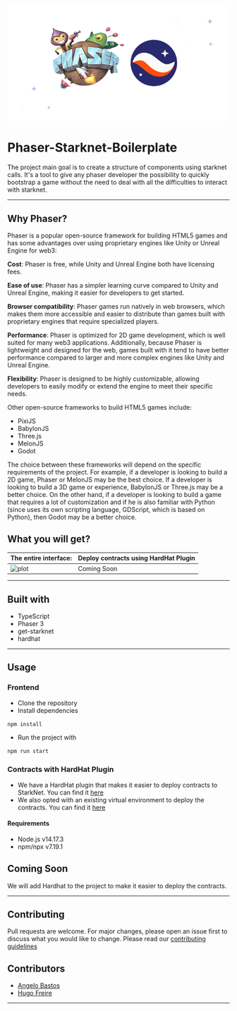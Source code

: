 ![plot](https://github.com/exothium/phaser-starknet-boilerplate//blob/8eaf4817575a377255a72bd2d06a2a88f567175f/src/assets/phaser-starknet-logo.png?raw=true)

# Phaser-Starknet-Boilerplate

The project main goal is to create a structure of components using starknet calls. It's a tool to give any phaser developer the possibility to quickly bootstrap a game without the need to deal with all the difficulties to interact with starknet.

---

## Why Phaser?

Phaser is a popular open-source framework for building HTML5 games and has some advantages over using proprietary engines like Unity or Unreal Engine for web3:

**Cost**: Phaser is free, while Unity and Unreal Engine both have licensing fees.

**Ease of use**: Phaser has a simpler learning curve compared to Unity and Unreal Engine, making it easier for developers to get started.

**Browser compatibility**: Phaser games run natively in web browsers, which makes them more accessible and easier to distribute than games built with proprietary engines that require specialized players.

**Performance**: Phaser is optimized for 2D game development, which is well suited for many web3 applications. Additionally, because Phaser is lightweight and designed for the web, games built with it tend to have better performance compared to larger and more complex engines like Unity and Unreal Engine.

**Flexibility**: Phaser is designed to be highly customizable, allowing developers to easily modify or extend the engine to meet their specific needs.

Other open-source frameworks to build HTML5 games include:
- PixiJS
- BabylonJS
- Three.js
- MelonJS
- Godot

The choice between these frameworks will depend on the specific requirements of the project. For example, if a developer is looking to build a 2D game, Phaser or MelonJS may be the best choice. If a developer is looking to build a 3D game or experience, BabylonJS or Three.js may be a better choice.
On the other hand, if a developer is looking to build a game that requires a lot of customization and if he is also familiar with Python (since uses its own scripting language, GDScript, which is based on Python), then Godot may be a better choice.


## What you will get?

| The entire interface:                      | Deploy contracts using HardHat Plugin |
|------------------------------------------------|---------------------------------------|
| ![plot](https://github.com/exothium/phaser-starknet-boilerplate/blob/23254427c40be1723b5805f2b1092bdcfe13374c/src/assets/demos/phaser-starknet.gif?raw=true) | Coming Soon                           |

---

## Built with
+ TypeScript
+ Phaser 3 
+ get-starknet
+ hardhat

---

## Usage

### Frontend
+ Clone the repository
+ Install dependencies
```bash
npm install
```
+ Run the project with
```bash
npm run start
```

### Contracts with HardHat Plugin
- We have a HardHat plugin that makes it easier to deploy contracts to StarkNet. You can find it [here](https://shard-labs.github.io/starknet-hardhat-plugin/docs/)
- We also opted with an existing virtual environment to deploy the contracts. You can find it [here](https://shard-labs.github.io/starknet-hardhat-plugin/docs/intro#existing-virtual-environment)


#### Requirements
- Node.js v14.17.3
- npm/npx v7.19.1





## Coming Soon
We will add Hardhat to the project to make it easier to deploy the contracts. 

---

## Contributing
Pull requests are welcome. For major changes, please open an issue first to discuss what you would like to change.
Please read our [contributing guidelines](https://github.com/exothium/phaser-starknet-boilerplate/blob/main/docs/CONTRIBUTING.md)

## Contributors
+ [Angelo Bastos](https://github.com/Metronomy)
+ [Hugo Freire](https://github.com/hugofreire)

---
